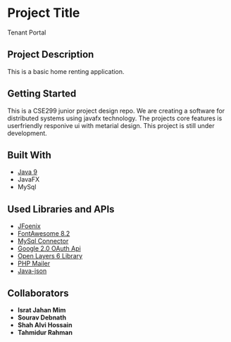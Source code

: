 # Project Title

Tenant Portal

## Project Description

This is a basic home renting application.

## Getting Started

This is a CSE299 junior project design repo. We are creating a software for distributed systems using javafx technology. The projects core features is userfriendly responive ui with metarial design. This project is still under development.

## Built With

* [Java 9](https://jdk.java.net/9/)
* JavaFX
* MySql

## Used Libraries and APIs

* [JFoenix](http://www.jfoenix.com/)
* [FontAwesome 8.2](https://fontawesome.com/)
* [MySql Connector](https://dev.mysql.com/downloads/connector/j/)
* [Google 2.0 OAuth Api](https://console.developers.google.com/)
* [Open Layers 6 Library](https://openlayers.org/)
* [PHP Mailer](https://github.com/PHPMailer/PHPMailer)
* [Java-json](http://www.java2s.com/Code/Jar/o/Downloadorgjsonjar.htm)

## Collaborators

* **Israt Jahan Mim**
* **Sourav Debnath**
* **Shah Alvi Hossain**
* **Tahmidur Rahman**








